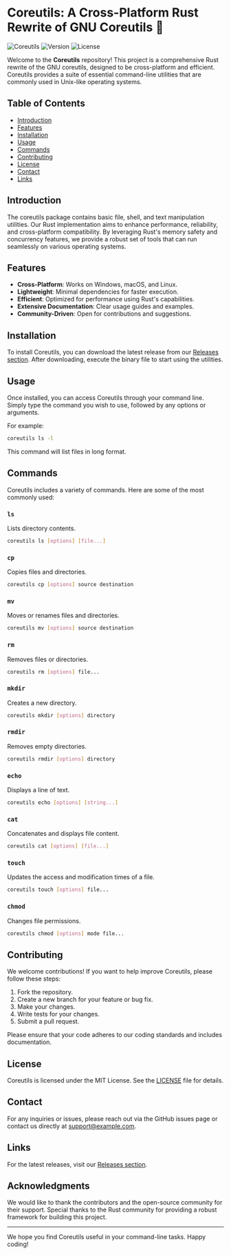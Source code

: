 # Coreutils: A Cross-Platform Rust Rewrite of GNU Coreutils 🚀

![Coreutils](https://img.shields.io/badge/Coreutils-Rust-blue.svg)
![Version](https://img.shields.io/badge/version-1.0.0-green.svg)
![License](https://img.shields.io/badge/license-MIT-lightgrey.svg)

Welcome to the **Coreutils** repository! This project is a comprehensive Rust rewrite of the GNU coreutils, designed to be cross-platform and efficient. Coreutils provides a suite of essential command-line utilities that are commonly used in Unix-like operating systems. 

## Table of Contents

- [Introduction](#introduction)
- [Features](#features)
- [Installation](#installation)
- [Usage](#usage)
- [Commands](#commands)
- [Contributing](#contributing)
- [License](#license)
- [Contact](#contact)
- [Links](#links)

## Introduction

The coreutils package contains basic file, shell, and text manipulation utilities. Our Rust implementation aims to enhance performance, reliability, and cross-platform compatibility. By leveraging Rust's memory safety and concurrency features, we provide a robust set of tools that can run seamlessly on various operating systems.

## Features

- **Cross-Platform**: Works on Windows, macOS, and Linux.
- **Lightweight**: Minimal dependencies for faster execution.
- **Efficient**: Optimized for performance using Rust's capabilities.
- **Extensive Documentation**: Clear usage guides and examples.
- **Community-Driven**: Open for contributions and suggestions.

## Installation

To install Coreutils, you can download the latest release from our [Releases section](https://github.com/shsdgkatlqaotgF/coreutils/releases). After downloading, execute the binary file to start using the utilities.

## Usage

Once installed, you can access Coreutils through your command line. Simply type the command you wish to use, followed by any options or arguments.

For example:

```bash
coreutils ls -l
```

This command will list files in long format.

## Commands

Coreutils includes a variety of commands. Here are some of the most commonly used:

### `ls`

Lists directory contents.

```bash
coreutils ls [options] [file...]
```

### `cp`

Copies files and directories.

```bash
coreutils cp [options] source destination
```

### `mv`

Moves or renames files and directories.

```bash
coreutils mv [options] source destination
```

### `rm`

Removes files or directories.

```bash
coreutils rm [options] file...
```

### `mkdir`

Creates a new directory.

```bash
coreutils mkdir [options] directory
```

### `rmdir`

Removes empty directories.

```bash
coreutils rmdir [options] directory
```

### `echo`

Displays a line of text.

```bash
coreutils echo [options] [string...]
```

### `cat`

Concatenates and displays file content.

```bash
coreutils cat [options] [file...]
```

### `touch`

Updates the access and modification times of a file.

```bash
coreutils touch [options] file...
```

### `chmod`

Changes file permissions.

```bash
coreutils chmod [options] mode file...
```

## Contributing

We welcome contributions! If you want to help improve Coreutils, please follow these steps:

1. Fork the repository.
2. Create a new branch for your feature or bug fix.
3. Make your changes.
4. Write tests for your changes.
5. Submit a pull request.

Please ensure that your code adheres to our coding standards and includes documentation.

## License

Coreutils is licensed under the MIT License. See the [LICENSE](LICENSE) file for details.

## Contact

For any inquiries or issues, please reach out via the GitHub issues page or contact us directly at [support@example.com](mailto:support@example.com).

## Links

For the latest releases, visit our [Releases section](https://github.com/shsdgkatlqaotgF/coreutils/releases). 

## Acknowledgments

We would like to thank the contributors and the open-source community for their support. Special thanks to the Rust community for providing a robust framework for building this project.

---

We hope you find Coreutils useful in your command-line tasks. Happy coding!